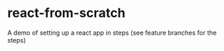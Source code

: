 # react-from-scratch
A demo of setting up a react app in steps (see feature branches for the steps)
